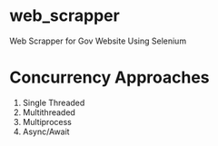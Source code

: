 # web_scrapper
Web Scrapper for Gov Website Using Selenium

# Concurrency Approaches
1. Single Threaded
2. Multithreaded
3. Multiprocess
4. Async/Await
